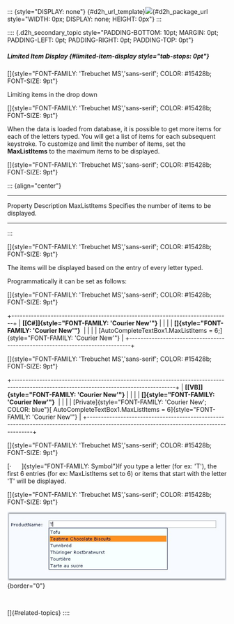 ::: {style="DISPLAY: none"}
[](ms-xhelp:///?Id=d2h_url_template){#d2h_url_template}![](!package_url!){#d2h_package_url style="WIDTH: 0px; DISPLAY: none; HEIGHT: 0px"}
:::

:::: {.d2h_secondary_topic style="PADDING-BOTTOM: 10pt; MARGIN: 0pt; PADDING-LEFT: 0pt; PADDING-RIGHT: 0pt; PADDING-TOP: 0pt"}
##### Limited Item Display {#limited-item-display style="tab-stops: 0pt"}

[]{style="FONT-FAMILY: 'Trebuchet MS','sans-serif'; COLOR: #15428b; FONT-SIZE: 9pt"} 

Limiting items in the drop down

[]{style="FONT-FAMILY: 'Trebuchet MS','sans-serif'; COLOR: #15428b; FONT-SIZE: 9pt"} 

When the data is loaded from database, it is possible to get more items for each of the letters typed. You will get a list of items for each subsequent keystroke. To customize and limit the number of items, set the **MaxListItems** to the maximum items to be displayed.

[]{style="FONT-FAMILY: 'Trebuchet MS','sans-serif'; COLOR: #15428b; FONT-SIZE: 9pt"} 

::: {align="center"}
  -------------- ------------------------------------------------
  Property       Description
  MaxListItems   Specifies the number of items to be displayed.
  -------------- ------------------------------------------------
:::

[]{style="FONT-FAMILY: 'Trebuchet MS','sans-serif'; COLOR: #15428b; FONT-SIZE: 9pt"} 

The items will be displayed based on the entry of every letter typed.

Programmatically it can be set as follows:

[]{style="FONT-FAMILY: 'Trebuchet MS','sans-serif'; COLOR: #15428b; FONT-SIZE: 9pt"} 

+------------------------------------------------------------------------------+
| **[\[C#\]]{style="FONT-FAMILY: 'Courier New'"}**                             |
|                                                                              |
| **[]{style="FONT-FAMILY: 'Courier New'"}**                                   |
|                                                                              |
| [AutoCompleteTextBox1.MaxListItems = 6;]{style="FONT-FAMILY: 'Courier New'"} |
+------------------------------------------------------------------------------+

[]{style="FONT-FAMILY: 'Trebuchet MS','sans-serif'; COLOR: #15428b; FONT-SIZE: 9pt"} 

+----------------------------------------------------------------------------------------------------------------------------------------+
| **[\[VB\]]{style="FONT-FAMILY: 'Courier New'"}**                                                                                       |
|                                                                                                                                        |
| **[]{style="FONT-FAMILY: 'Courier New'"}**                                                                                             |
|                                                                                                                                        |
| [Private]{style="FONT-FAMILY: 'Courier New'; COLOR: blue"}[ AutoCompleteTextBox1.MaxListItems = 6]{style="FONT-FAMILY: 'Courier New'"} |
+----------------------------------------------------------------------------------------------------------------------------------------+

[]{style="FONT-FAMILY: 'Trebuchet MS','sans-serif'; COLOR: #15428b; FONT-SIZE: 9pt"} 

[·      ]{style="FONT-FAMILY: Symbol"}If you type a letter (for ex: \'T\'), the first 6 entries (for ex: MaxListItems set to 6) or items that start with the letter \'T\' will be displayed.

[]{style="FONT-FAMILY: 'Trebuchet MS','sans-serif'; COLOR: #15428b; FONT-SIZE: 9pt"} 

![](ImagesExt/image72_38.jpg){border="0"}

 

[]{#related-topics}
::::
